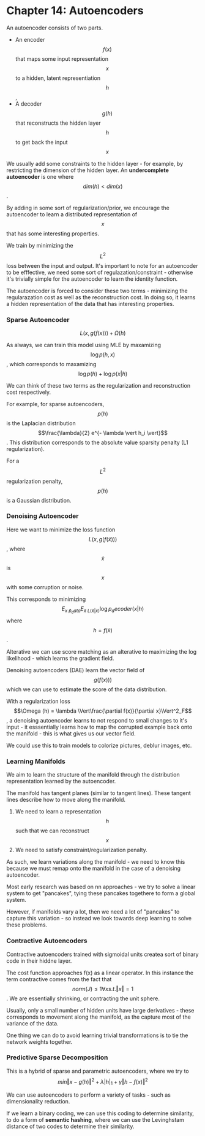 # Chapter 14: Autoencoders

An autoencoder consists of two parts.
- An encoder $$f(x)$$ that maps some input representation $$x$$ to a hidden, latent representiation $$h$$, 
- A decoder $$g(h)$$ that reconstructs the hidden layer $$h$$ to get back the input $$x$$

We usually add some constraints to the hidden layer - for example, by restricting the dimension of the hidden layer. An **undercomplete autoencoder** is one where $$dim(h) < dim(x)$$. 

By adding in some sort of regularization/prior, we encourage the autoencoder to learn a distributed representation of $$x$$ that has some interesting properties.

We train by minimizing the $$L^2$$ loss between the input and output. It's important to note for an autoencoder to be efffective, we need some sort of regulazation/constraint - otherwise it's trivially simple for the autoencoder to learn the identity function. 

The autoencoder is forced to consider these two terms - minimizing the regularazation cost as well as the reconstruction cost. In doing so, it learns a hidden representation of the data that has interesting properties.

### Sparse Autoencoder

$$L(x, g(f(x))) + \Omega(h)$$ 

As always, we can train this model using MLE by maxamizing $$\log p(h,x)$$, which corresponds to maxamizing $$\log p(h) + \log p(x \vert h)$$

We can think of these two terms as the regularization and reconstruction cost respectively. 

For example, for sparse autoencoders, $$p(h)$$ is the Laplacian distribution $$\frac{\lambda}{2} e^{- \lambda \vert h_i \vert}$$. This distribution corresponds to the absolute value sparsity penalty (L1 regularization).

For a $$L^2$$ regularization penalty, $$p(h)$$ is a Gaussian distribution.

### Denoising Autoencoder

Here we want to minimize the loss function $$L(x, g(f(\tilde{x})))$$, where $$\tilde{x}$$ is $$x$$ with some corruption or noise. 

This corresponds to minimizing $$E_{x~ \hat{p}_data} E_{\tilde{x}~ L( \tilde{x} \vert x)} \log p_decoder (x \vert h)$$  where $$h = f(\tilde{x})$$.

Alterative we can use score matching as an alterative to maximizing the log likelihood - which learns the gradient field.

Denoising autoencoders (DAE) learn the vector field of $$g(f(x)))$$ which we can use to estimate the score of the data distribution.

With a regularization loss $$\Omega (h) = \lambda \Vert\frac{\partial f(x)}{\partial x}\Vert^2_F$$, a denoising autoencoder learns to not respond to small changes to it's input - it esssentially learns how to map the corrupted example back onto the manifold - this is what gives us our vector field.

We could use this to train models to colorize pictures, deblur images, etc.

### Learning Manifolds

We aim to learn the structure of the manifold through the distribution representation learned by the autoencoder. 

The manifold has tangent planes (similar to tangent lines). These tangent lines describe how to move along the manifold. 

1. We need to learn a representation $$h$$ such that we can reconstruct $$x$$
2. We need to satisfy constraint/regularization penalty.

As such, we learn variations along the manifold - we need to know this because we must remap onto the manifold in the case of a denoising autoencoder.

Most early research was based on nn approaches - we try to solve a linear system to get "pancakes", tying these pancakes togethere to form a global system. 

However, if manifolds vary a lot, then we need a lot of "pancakes" to capture this variation - so instead we look towards deep learning to solve these problems.

### Contractive Autoencoders

Contractive autoencoders trained with sigmoidal units createa  sort of binary code in their hiddne layer. 

The cost function approaches f(x) as a linear operator. In this instance the term contractive comes from the fact that $$norm(J) \leq 1 \forall x s.t. \Vert{x}\Vert=1$$. We are essentially shrinking, or contracting the unit sphere. 

Usually, only a small number of hidden units have large derivatives - these corresponds to movement along the manifold, as the capture most of the variance of the data. 

One thing we can do to avoid learning trivial transformations is to tie the network weights together.

### Predictive Sparse Decomposition

This is a hybrid of sparse and parametric autoencoders, where we try to 
$$ min \Vert x-g(h)\Vert^2 + \lambda \vert h \vert_1 + \gamma \Vert h-f(x)\Vert^2$$



We can use autoencoders to perform a variety of tasks - such as dimensionality reduction. 

If we learn a binary coding, we can use this coding to determine similarity, to do a form of **semantic hashing**, where we can use the Levinghstam distance of two codes to determine their similarity.


